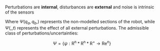 Perturbations are **internal**, disturbances are **external** and noise is intrinsic of the sensors

Where $\Psi(q_{a},q_{b},)$ represents the non-modelled sections of the robot, while $\Psi(,,t)$ represents the effect of all external perturbations. The admissible class of perturbations/uncertainties:

$$
\Psi=\{\psi :\mathrm{R^n} * \mathrm{R^n} * \mathrm{R^+} \to \mathrm{Re}^n\}
$$


